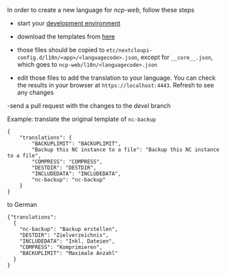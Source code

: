 In order to create a new language for _ncp-web_, follow these steps

- start your [development environment](https://github.com/nextcloud/nextcloudpi/wiki/Development-environment)

- download the templates from [here](https://ownyourbits.com/downloads/l10n_templates.tar.gz)

- those files should be copied to `etc/nextcloupi-config.d/l10n/<app>/<languagecode>.json`, except for `__core__.json`, which goes to `ncp-web/l10n/<languagecode>.json`

- edit those files to add the translation to your language. You can check the results in your browser at `https://localhost:4443`. Refresh to see any changes

-send a pull request with the changes to the _devel_ branch

Example: translate the original template of `nc-backup`

```
{
    "translations": {
        "BACKUPLIMIT": "BACKUPLIMIT",
        "Backup this NC instance to a file": "Backup this NC instance to a file",
        "COMPRESS": "COMPRESS",
        "DESTDIR": "DESTDIR",
        "INCLUDEDATA": "INCLUDEDATA",
        "nc-backup": "nc-backup"
    }
}
```

to German

```
{"translations": 
  {
    "nc-backup": "Backup erstellen",
    "DESTDIR": "Zielverzeichnis",
    "INCLUDEDATA": "Inkl. Dateien",
    "COMPRESS": "Komprimieren",
    "BACKUPLIMIT": "Maximale Anzahl"
  }
}
```


